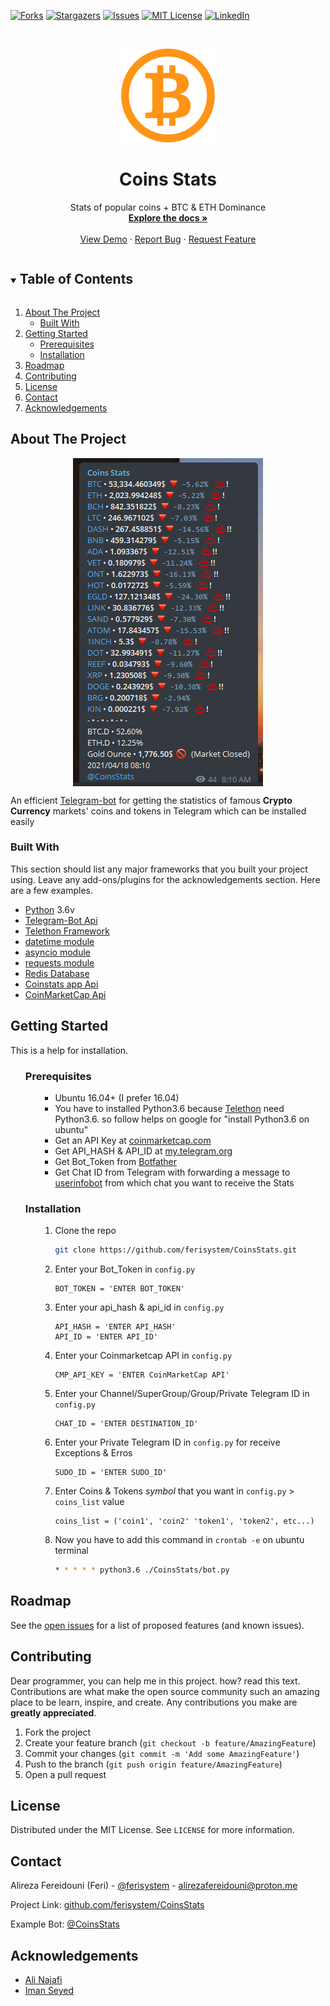 <!-- PROJECT SHIELDS -->
[![Forks][forks-shield]][forks-url]
[![Stargazers][stars-shield]][stars-url]
[![Issues][issues-shield]][issues-url]
[![MIT License][license-shield]][license-url]
[![LinkedIn][linkedin-shield]][linkedin-url]

<!-- PROJECT LOGO -->
<br />
<p align="center">
  <a href="https://github.com/ferisystem/CoinsStats">
    <img src="img/Logo.png" alt="Logo" width="150" height="150">
  </a>

  <h1 align="center">Coins Stats</h3>

  <p align="center">
    Stats of popular coins + BTC & ETH Dominance
    <br />
    <a href="#getting-started"><strong>Explore the docs »</strong></a>
    <br />
    <br />
    <a href="https://telegram.me/CoinsStats">View Demo</a>
    ·
    <a href="https://github.com/ferisystem/CoinsStats/issues">Report Bug</a>
    ·
    <a href="https://github.com/ferisystem/CoinsStats/issues">Request Feature</a>
  </p>
</p>


<!-- TABLE OF CONTENTS -->
<details open="open">
  <summary><h2 style="display: inline-block">Table of Contents</h2></summary>
  <ol>
    <li>
      <a href="#about-the-project">About The Project</a>
      <ul>
        <li><a href="#built-with">Built With</a></li>
      </ul>
    </li>
    <li>
      <a href="#getting-started">Getting Started</a>
      <ul>
        <li><a href="#prerequisites">Prerequisites</a></li>
        <li><a href="#installation">Installation</a></li>
      </ul>
    </li>
    <li><a href="#roadmap">Roadmap</a></li>
    <li><a href="#contributing">Contributing</a></li>
    <li><a href="#license">License</a></li>
    <li><a href="#contact">Contact</a></li>
    <li><a href="#acknowledgements">Acknowledgements</a></li>
  </ol>
</details>

<!-- ABOUT THE PROJECT -->
## About The Project

<p align="center">
<img src="img/screenshot.png" alt="Sample" align="center">
</p>

An efficient [Telegram-bot](https://core.telegram.org/bots/api) for getting the statistics of famous **Crypto Currency** markets' coins and tokens in Telegram which can be installed easily

### Built With

This section should list any major frameworks that you built your project using. Leave any add-ons/plugins for the acknowledgements section. Here are a few examples.
* [Python](https://python.org) 3.6v
* [Telegram-Bot Api](https://core.telegram.org/bots/api)
* [Telethon Framework](https://github.com/LonamiWebs/Telethon)
* [datetime module](https://docs.python.org/3/library/datetime.html)
* [asyncio module](https://docs.python.org/3/library/asyncio.html)
* [requests module](https://requests.readthedocs.io/en/master)
* [Redis Database](https://github.com/andymccurdy/redis-py)
* [Coinstats app Api](https://coinstats.app)
* [CoinMarketCap Api](https://coinmarketcap.com/)


<!-- GETTING STARTED -->
## Getting Started

This is a help for installation.

<ul>

### Prerequisites

<ul>

* Ubuntu 16.04+ (I prefer 16.04)
* You have to installed Python3.6 because [Telethon](https://github.com/LonamiWebs/Telethon) need Python3.6. so follow helps on google for "install Python3.6 on ubuntu"
* Get an API Key at [coinmarketcap.com](https://coinmarketcap.com)
* Get API_HASH & API_ID at [my.telegram.org](https://my.telegram.org/)
* Get Bot_Token from [Botfather](https://telegram.me/botfather)
* Get Chat ID from Telegram with forwarding a message to [userinfobot](https://telegram.me/userinfobot) from which chat you want to receive the Stats
</ul>

### Installation

<ul>

1. Clone the repo
   ```sh
   git clone https://github.com/ferisystem/CoinsStats.git
   ```
2. Enter your Bot_Token in `config.py`
   ```PY
   BOT_TOKEN = 'ENTER BOT_TOKEN'
   ```
3. Enter your api_hash & api_id in `config.py`
   ```PY
   API_HASH = 'ENTER API_HASH'
   API_ID = 'ENTER API_ID'
   ```
4. Enter your Coinmarketcap API in `config.py`
   ```PY
   CMP_API_KEY = 'ENTER CoinMarketCap API'
   ```
5. Enter your Channel/SuperGroup/Group/Private Telegram ID in `config.py`
   ```PY
   CHAT_ID = 'ENTER DESTINATION_ID'
   ```
6. Enter your Private Telegram ID in `config.py` for receive Exceptions & Erros
   ```PY
   SUDO_ID = 'ENTER SUDO_ID'
   ```
7. Enter Coins & Tokens *symbol* that you want in `config.py` > `coins_list` value
   ```PY
   coins_list = ('coin1', 'coin2' 'token1', 'token2', etc...)
   ```
8. Now you have to add this command in `crontab -e` on ubuntu terminal
   ```sh
   * * * * * python3.6 ./CoinsStats/bot.py
   ```

</ul>
</ul>


<!-- ROADMAP -->
## Roadmap

See the [open issues](https://github.com/ferisystem/CoinsStats/issues) for a list of proposed features (and known issues).



<!-- CONTRIBUTING -->
## Contributing

Dear programmer, you can help me in this project. how? read this text.
Contributions are what make the open source community such an amazing place to be learn, inspire, and create. Any contributions you make are **greatly appreciated**.

1. Fork the project
2. Create your feature branch (`git checkout -b feature/AmazingFeature`)
3. Commit your changes (`git commit -m 'Add some AmazingFeature'`)
4. Push to the branch (`git push origin feature/AmazingFeature`)
5. Open a pull request

<!-- LICENSE -->
## License

Distributed under the MIT License. See `LICENSE` for more information.



<!-- CONTACT -->
## Contact

Alireza Fereidouni (Feri) - [@ferisystem](https://telegram.me/ferisystem) - alirezafereidouni@proton.me

Project Link: [github.com/ferisystem/CoinsStats](https://github.com/ferisystem/CoinsStats)

Example Bot: [@CoinsStats](https://telegram.me/CoinsStats)

<!-- ACKNOWLEDGEMENTS -->
## Acknowledgements
* [Ali Najafi](https://github.com/AliNajafi1998)
* [Iman Seyed](https://github.com/Imanseyed)



<!-- MARKDOWN LINKS & IMAGES -->
[forks-shield]: https://img.shields.io/github/forks/ferisystem/CoinsStats.svg?style=for-the-badge
[forks-url]: https://github.com/ferisystem/CoinsStats/network/members
[stars-shield]: https://img.shields.io/github/stars/ferisystem/CoinsStats.svg?style=for-the-badge
[stars-url]: https://github.com/ferisystem/CoinsStats/stargazers
[issues-shield]: https://img.shields.io/github/issues/ferisystem/CoinsStats.svg?style=for-the-badge
[issues-url]: https://github.com/ferisystem/CoinsStats/issues
[license-shield]: https://img.shields.io/github/license/ferisystem/CoinsStats.svg?style=for-the-badge
[license-url]: https://github.com/ferisystem/CoinsStats/blob/main/LICENSE
[linkedin-shield]: https://img.shields.io/badge/-LinkedIn-black.svg?style=for-the-badge&logo=linkedin&colorB=555
[linkedin-url]: https://linkedin.com/in/alireza-fereidouni-852bb11b1
[product-screenshot]: img/screenshot.png
